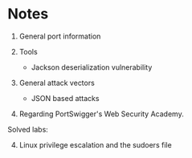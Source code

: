 # Notes

1. General port information

2. Tools

    - Jackson deserialization vulnerability

3. General attack vectors
    
    - JSON based attacks

3. Regarding PortSwigger's Web Security Academy.

Solved labs:

4. Linux privilege escalation and the sudoers file

